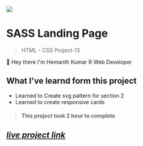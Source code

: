 ![](https://img.shields.io/badge/Live%20Project%2013-SASS%20Landing%20Page-brightgreen)

# SASS Landing Page

> HTML - CSS Project-13

🙌 Hey there I'm Hemanth Kumar R Web Developer

## What I've learnd form this project

- Learned to Create svg pattern for section 2
- Learned to create responsive cards

> #### This project took 2 hour to complete

## _[live project link](https://effortless-travesseiro-a3731c.netlify.app "HTML-CSS_Project-13")_
